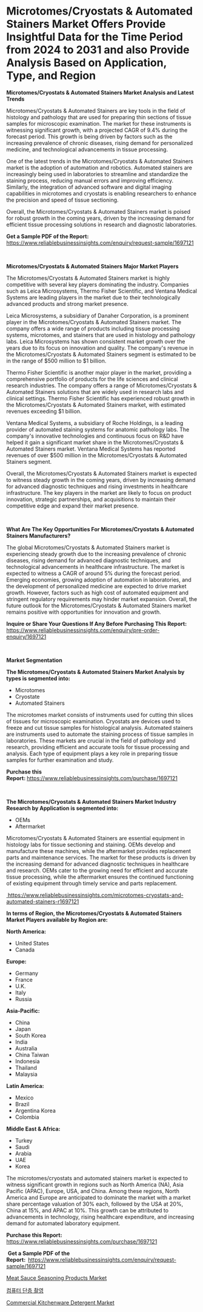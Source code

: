 <p><h1>Microtomes/Cryostats & Automated Stainers Market Offers Provide Insightful Data for the Time Period from 2024 to 2031 and also Provide Analysis Based on Application, Type, and Region</h1></p><p><strong>Microtomes/Cryostats & Automated Stainers Market Analysis and Latest Trends</strong></p>
<p><p>Microtomes/Cryostats & Automated Stainers are key tools in the field of histology and pathology that are used for preparing thin sections of tissue samples for microscopic examination. The market for these instruments is witnessing significant growth, with a projected CAGR of 9.4% during the forecast period. This growth is being driven by factors such as the increasing prevalence of chronic diseases, rising demand for personalized medicine, and technological advancements in tissue processing.</p><p>One of the latest trends in the Microtomes/Cryostats & Automated Stainers market is the adoption of automation and robotics. Automated stainers are increasingly being used in laboratories to streamline and standardize the staining process, reducing manual errors and improving efficiency. Similarly, the integration of advanced software and digital imaging capabilities in microtomes and cryostats is enabling researchers to enhance the precision and speed of tissue sectioning.</p><p>Overall, the Microtomes/Cryostats & Automated Stainers market is poised for robust growth in the coming years, driven by the increasing demand for efficient tissue processing solutions in research and diagnostic laboratories.</p></p>
<p><strong>Get a Sample PDF of the Report:&nbsp;</strong> <a href="https://www.reliablebusinessinsights.com/enquiry/request-sample/1697121">https://www.reliablebusinessinsights.com/enquiry/request-sample/1697121</a></p>
<p>&nbsp;</p>
<p><strong>Microtomes/Cryostats & Automated Stainers Major Market Players</strong></p>
<p><p>The Microtomes/Cryostats & Automated Stainers market is highly competitive with several key players dominating the industry. Companies such as Leica Microsystems, Thermo Fisher Scientific, and Ventana Medical Systems are leading players in the market due to their technologically advanced products and strong market presence.</p><p>Leica Microsystems, a subsidiary of Danaher Corporation, is a prominent player in the Microtomes/Cryostats & Automated Stainers market. The company offers a wide range of products including tissue processing systems, microtomes, and stainers that are used in histology and pathology labs. Leica Microsystems has shown consistent market growth over the years due to its focus on innovation and quality. The company's revenue in the Microtomes/Cryostats & Automated Stainers segment is estimated to be in the range of $500 million to $1 billion.</p><p>Thermo Fisher Scientific is another major player in the market, providing a comprehensive portfolio of products for the life sciences and clinical research industries. The company offers a range of Microtomes/Cryostats & Automated Stainers solutions that are widely used in research labs and clinical settings. Thermo Fisher Scientific has experienced robust growth in the Microtomes/Cryostats & Automated Stainers market, with estimated revenues exceeding $1 billion.</p><p>Ventana Medical Systems, a subsidiary of Roche Holdings, is a leading provider of automated staining systems for anatomic pathology labs. The company's innovative technologies and continuous focus on R&D have helped it gain a significant market share in the Microtomes/Cryostats & Automated Stainers market. Ventana Medical Systems has reported revenues of over $500 million in the Microtomes/Cryostats & Automated Stainers segment.</p><p>Overall, the Microtomes/Cryostats & Automated Stainers market is expected to witness steady growth in the coming years, driven by increasing demand for advanced diagnostic techniques and rising investments in healthcare infrastructure. The key players in the market are likely to focus on product innovation, strategic partnerships, and acquisitions to maintain their competitive edge and expand their market presence.</p></p>
<p>&nbsp;</p>
<p><strong>What Are The Key Opportunities For Microtomes/Cryostats & Automated Stainers Manufacturers?</strong></p>
<p><p>The global Microtomes/Cryostats & Automated Stainers market is experiencing steady growth due to the increasing prevalence of chronic diseases, rising demand for advanced diagnostic techniques, and technological advancements in healthcare infrastructure. The market is expected to witness a CAGR of around 5% during the forecast period. Emerging economies, growing adoption of automation in laboratories, and the development of personalized medicine are expected to drive market growth. However, factors such as high cost of automated equipment and stringent regulatory requirements may hinder market expansion. Overall, the future outlook for the Microtomes/Cryostats & Automated Stainers market remains positive with opportunities for innovation and growth.</p></p>
<p><strong>Inquire or Share Your Questions If Any Before Purchasing This Report:</strong> <a href="https://www.reliablebusinessinsights.com/enquiry/pre-order-enquiry/1697121">https://www.reliablebusinessinsights.com/enquiry/pre-order-enquiry/1697121</a></p>
<p>&nbsp;</p>
<p><strong>Market Segmentation</strong></p>
<p><strong>The Microtomes/Cryostats & Automated Stainers Market Analysis by types is segmented into:</strong></p>
<p><ul><li>Microtomes</li><li>Cryostate</li><li>Automated Stainers</li></ul></p>
<p><p>The microtomes market consists of instruments used for cutting thin slices of tissues for microscopic examination. Cryostats are devices used to freeze and cut tissue samples for histological analysis. Automated stainers are instruments used to automate the staining process of tissue samples in laboratories. These markets are crucial in the field of pathology and research, providing efficient and accurate tools for tissue processing and analysis. Each type of equipment plays a key role in preparing tissue samples for further examination and study.</p></p>
<p><strong>Purchase this Report:&nbsp;</strong><a href="https://www.reliablebusinessinsights.com/purchase/1697121">https://www.reliablebusinessinsights.com/purchase/1697121</a></p>
<p>&nbsp;</p>
<p><strong>The Microtomes/Cryostats & Automated Stainers Market Industry Research by Application is segmented into:</strong></p>
<p><ul><li>OEMs</li><li>Aftermarket</li></ul></p>
<p><p>Microtomes/Cryostats & Automated Stainers are essential equipment in histology labs for tissue sectioning and staining. OEMs develop and manufacture these machines, while the aftermarket provides replacement parts and maintenance services. The market for these products is driven by the increasing demand for advanced diagnostic techniques in healthcare and research. OEMs cater to the growing need for efficient and accurate tissue processing, while the aftermarket ensures the continued functioning of existing equipment through timely service and parts replacement.</p></p>
<p><a href="https://www.reliablebusinessinsights.com/microtomes-cryostats-and-automated-stainers-r1697121">&nbsp;https://www.reliablebusinessinsights.com/microtomes-cryostats-and-automated-stainers-r1697121</a></p>
<p><strong>In terms of Region, the Microtomes/Cryostats & Automated Stainers Market Players available by Region are:</strong></p>
<p>
    <p> <strong> North America: </strong>
        <ul>
            <li>United States</li>
            <li>Canada</li>
        </ul>
        </p> 
    <p> <strong> Europe: </strong>
        <ul>
            <li>Germany</li>
            <li>France</li>
            <li>U.K.</li>
            <li>Italy</li>
            <li>Russia</li>
        </ul>
        </p> 
    <p> <strong> Asia-Pacific: </strong>
        <ul>
            <li>China</li>
            <li>Japan</li>
            <li>South Korea</li>
            <li>India</li>
            <li>Australia</li>
            <li>China Taiwan</li>
            <li>Indonesia</li>
            <li>Thailand</li>
            <li>Malaysia</li>
        </ul>
        </p> 
    <p> <strong> Latin America: </strong>
        <ul>
            <li>Mexico</li>
            <li>Brazil</li>
            <li>Argentina Korea</li>
            <li>Colombia</li>
        </ul>
        </p> 
    <p> <strong> Middle East & Africa: </strong>
        <ul>
            <li>Turkey</li>
            <li>Saudi</li>
            <li>Arabia</li>
            <li>UAE</li>
            <li>Korea</li>
        </ul>
    </p>
    </p>
<p><p>The microtomes/cryostats and automated stainers market is expected to witness significant growth in regions such as North America (NA), Asia Pacific (APAC), Europe, USA, and China. Among these regions, North America and Europe are anticipated to dominate the market with a market share percentage valuation of 30% each, followed by the USA at 20%, China at 15%, and APAC at 10%. This growth can be attributed to advancements in technology, rising healthcare expenditure, and increasing demand for automated laboratory equipment.</p></p>
<p><strong>Purchase this Report: </strong><a href="https://www.reliablebusinessinsights.com/purchase/1697121">https://www.reliablebusinessinsights.com/purchase/1697121</a></p>
<p>&nbsp;<strong>Get a Sample PDF of the Report:&nbsp;&nbsp;</strong><a href="https://www.reliablebusinessinsights.com/enquiry/request-sample/1697121">https://www.reliablebusinessinsights.com/enquiry/request-sample/1697121</a></p>
<p><strong></strong></p>
<p><p><a href="https://view.publitas.com/reportprime-1/meat-sauce-seasoning-products-industry-analysis-report-its-market-size-growing-with-a-cagr-of-7-6-by-applications-types-and-region-forecasted-for-period-from-2024-to-2031/">Meat Sauce Seasoning Products Market</a></p><p><a href="https://github.com/fredrickeglers/Market-Research-Report-List-3/blob/main/1289460186990.md">컴퓨터 단층 촬영</a></p><p><a href="https://github.com/sophieinleeds/Market-Research-Report-List-1/blob/main/commercial-kitchenware-detergent-market.md">Commercial Kitchenware Detergent Market</a></p></p>